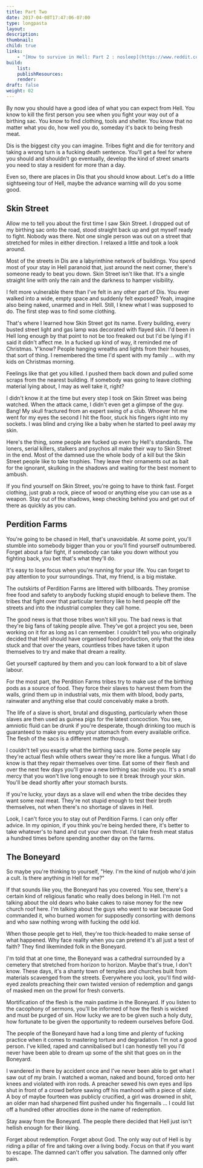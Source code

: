 ```yaml
---
title: Part Two
date: 2017-04-08T17:47:06-07:00
type: longpasta
layout:
description:
thumbnail:
child: true
links:
    - "[How to survive in Hell: Part 2 : nosleep](https://www.reddit.com/r/nosleep/comments/646sx0/how_to_survive_in_hell_part_2/)"
build:
    list:
    publishResources:
    render:
draft: false
weight: 02
---
```


<section>

By now you should have a good idea of what you can expect from Hell. You know to kill the first person you see when you fight your way out of a birthing sac. You know to find clothing, tools and shelter. You know that no matter what you do, how well you do, someday it's back to being fresh meat.

Dis is the biggest city you can imagine. Tribes fight and die for territory and taking a wrong turn is a fucking death sentence. You'll get a feel for where you should and shouldn't go eventually, develop the kind of street smarts you need to stay a resident for more than a day.

Even so, there are places in Dis that you should know about. Let's do a little sightseeing tour of Hell, maybe the advance warning will do you some good.

</section>

<section>

## Skin Street

Allow me to tell you about the first time I saw Skin Street. I dropped out of my birthing sac onto the road, stood straight back up and got myself ready to fight. Nobody was there. Not one single person was out on a street that stretched for miles in either direction. I relaxed a little and took a look around.

Most of the streets in Dis are a labyrinthine network of buildings. You spend most of your stay in Hell paranoid that, just around the next corner, there's someone ready to beat you down. Skin Street isn't like that. It's a single straight line with only the rain and the darkness to hamper visibility.

I felt more vulnerable there than I've felt in any other part of Dis. You ever walked into a wide, empty space and suddenly felt exposed? Yeah, imagine also being naked, unarmed and in Hell. Still, I knew what I was supposed to do. The first step was to find some clothing.

That's where I learned how Skin Street got its name. Every building, every busted street light and gas lamp was decorated with flayed skin. I'd been in Hell long enough by that point to not be too freaked out but I'd be lying if I said it didn't affect me. In a fucked up kind of way, it reminded me of Christmas. Y'know? People hanging wreaths and lights from their houses, that sort of thing. I remembered the time I'd spent with my family ... with my kids on Christmas morning.

Feelings like that get you killed. I pushed them back down and pulled some scraps from the nearest building. If somebody was going to leave clothing material lying about, I may as well take it, right?

I didn't know it at the time but every step I took on Skin Street was being watched. When the attack came, I didn't even get a glimpse of the guy. Bang! My skull fractured from an expert swing of a club. Whoever hit me went for my eyes the second I hit the floor, stuck his fingers right into my sockets. I was blind and crying like a baby when he started to peel away my skin.

Here's the thing, some people are fucked up even by Hell's standards. The loners, serial killers, stalkers and psychos all make their way to Skin Street in the end. Most of the damned use the whole body of a kill but the Skin Street people like to take trophies. They leave their ornaments out as bait for the ignorant, skulking in the shadows and waiting for the best moment to ambush.

If you find yourself on Skin Street, you're going to have to think fast. Forget clothing, just grab a rock, piece of wood or anything else you can use as a weapon. Stay out of the shadows, keep checking behind you and get out of there as quickly as you can.

</section>

<section>

## Perdition Farms

You're going to be chased in Hell, that's unavoidable. At some point, you'll stumble into somebody bigger than you or you'll find yourself outnumbered. Forget about a fair fight, if somebody can take you down without you fighting back, you bet that's what they'll do.

It's easy to lose focus when you're running for your life. You can forget to pay attention to your surroundings. That, my friend, is a big mistake.

The outskirts of Perdition Farms are littered with billboards. They promise free food and safety to anybody fucking stupid enough to believe them. The tribes that fight over that particular territory like to herd people off the streets and into the industrial complex they call home.

The good news is that those tribes won't kill you. The bad news is that they're big fans of taking people alive. They've got a project you see, been working on it for as long as I can remember. I couldn't tell you who originally decided that Hell should have organised food production, only that the idea stuck and that over the years, countless tribes have taken it upon themselves to try and make that dream a reality.

Get yourself captured by them and you can look forward to a bit of slave labour.

For the most part, the Perdition Farms tribes try to make use of the birthing pods as a source of food. They force their slaves to harvest them from the walls, grind them up in industrial vats, mix them with blood, body parts, rainwater and anything else that could conceivably make a broth.

The life of a slave is short, brutal and disgusting, particularly when those slaves are then used as guinea pigs for the latest concoction. You see, amniotic fluid can be drunk if you're desperate, though drinking too much is guaranteed to make you empty your stomach from every available orifice. The flesh of the sacs is a different matter though.

I couldn't tell you exactly what the birthing sacs are. Some people say they're actual flesh while others swear they're more like a fungus. What I do know is that they repair themselves over time. Eat some of their flesh and over the next few days you'll grow a new birthing sac inside you. It's a small mercy that you won't live long enough to see it break through your skin. You'll be dead shortly after your stomach bursts.

If you're lucky, your days as a slave will end when the tribe decides they want some real meat. They're not stupid enough to test their broth themselves, not when there's no shortage of slaves in Hell.

Look, I can't force you to stay out of Perdition Farms. I can only offer advice. In my opinion, if you think you're being herded there, it's better to take whatever's to hand and cut your own throat. I'd take fresh meat status a hundred times before spending another day on the farms.

</section>

<section>

## The Boneyard

So maybe you're thinking to yourself, "Hey. I'm the kind of nutjob who'd join a cult. Is there anything in Hell for me?"

If that sounds like you, the Boneyard has you covered. You see, there's a certain kind of religious fanatic who really does belong in Hell. I'm not talking about the old dears who bake cakes to raise money for the new church roof here. I'm talking about the guys who went to war because God commanded it, who burned women for supposedly consorting with demons and who saw nothing wrong with fucking the odd kid.

When those people get to Hell, they're too thick-headed to make sense of what happened. Why face reality when you can pretend it's all just a test of faith? They find likeminded folk in the Boneyard.

I'm told that at one time, the Boneyard was a cathedral surrounded by a cemetery that stretched from horizon to horizon. Maybe that's true, I don't know. These days, it's a shanty town of temples and churches built from materials scavenged from the streets. Everywhere you look, you'll find wild-eyed zealots preaching their own twisted version of redemption and gangs of masked men on the prowl for fresh converts.

Mortification of the flesh is the main pastime in the Boneyard. If you listen to the cacophony of sermons, you'll be informed of how the flesh is wicked and must be purged of sin. How lucky we are to be given such a holy duty, how fortunate to be given the opportunity to redeem ourselves before God.

The people of the Boneyard have had a long time and plenty of fucking practice when it comes to mastering torture and degradation. I'm not a good person. I've killed, raped and cannibalised but I can honestly tell you I'd never have been able to dream up some of the shit that goes on in the Boneyard.

I wandered in there by accident once and I've never been able to get what I saw out of my brain. I watched a woman, naked and bound, forced onto her knees and violated with iron rods. A preacher sewed his own eyes and lips shut in front of a crowd before sawing off his manhood with a piece of slate. A boy of maybe fourteen was publicly crucified, a girl was drowned in shit, an older man had sharpened flint pushed under his fingernails ... I could list off a hundred other atrocities done in the name of redemption.

Stay away from the Boneyard. The people there decided that Hell just isn't hellish enough for their liking.

Forget about redemption. Forget about God. The only way out of Hell is by riding a pillar of fire and taking over a living body. Focus on that if you want to escape. The damned can't offer you salvation. The damned only offer pain.

</section>
